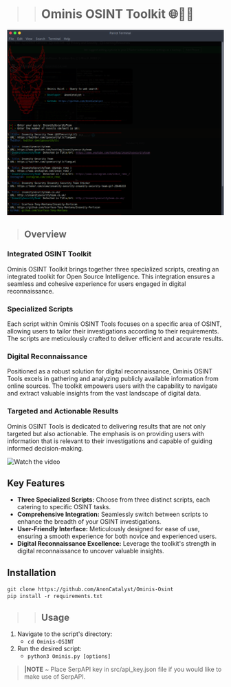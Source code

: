 >># Ominis OSINT Toolkit 🌐🕵️‍♂️

<img src="src/img/screenshot.png" alt="Ominis Osint Project - screenshot" width="550" height="430"/>

>## Overview

### Integrated OSINT Toolkit
Ominis OSINT Toolkit brings together three specialized scripts, creating an integrated toolkit for Open Source Intelligence. This integration ensures a seamless and cohesive experience for users engaged in digital reconnaissance.

### Specialized Scripts
Each script within Ominis OSINT Tools focuses on a specific area of OSINT, allowing users to tailor their investigations according to their requirements. The scripts are meticulously crafted to deliver efficient and accurate results.

### Digital Reconnaissance
Positioned as a robust solution for digital reconnaissance, Ominis OSINT Tools excels in gathering and analyzing publicly available information from online sources. The toolkit empowers users with the capability to navigate and extract valuable insights from the vast landscape of digital data.

### Targeted and Actionable Results
Ominis OSINT Tools is dedicated to delivering results that are not only targeted but also actionable. The emphasis is on providing users with information that is relevant to their investigations and capable of guiding informed decision-making.

![Watch the video](src/img/video.gif)

## Key Features

- **Three Specialized Scripts:** Choose from three distinct scripts, each catering to specific OSINT tasks.
- **Comprehensive Integration:** Seamlessly switch between scripts to enhance the breadth of your OSINT investigations.
- **User-Friendly Interface:** Meticulously designed for ease of use, ensuring a smooth experience for both novice and experienced users.
- **Digital Reconnaissance Excellence:** Leverage the toolkit's strength in digital reconnaissance to uncover valuable insights.

## Installation
   ```
   git clone https://github.com/AnonCatalyst/Ominis-Osint
   pip install -r requirements.txt
   ```
>>## Usage

1. Navigate to the script's directory:
   - `cd Ominis-OSINT`
3. Run the desired script:
   - `python3 Ominis.py [options]`

> **|NOTE**
~ Place SerpAPI key in src/api_key.json file if you would like to make use of SerpAPI.

